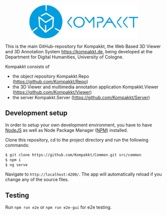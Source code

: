 <p align="center">
    <img src="https://github.com/DH-Cologne/Kompakkt.Repo/raw/master/src/assets/kompakkt-logo.png" alt="Kompakkt Logo" width="350">
</p>

This is the main GitHub-repository for Kompakkt, the Web Based 3D Viewer and 3D Annotation System https://kompakkt.de, being developed at the Department for Digital Humanities, University of Cologne. 

Kompakkt consists of
- the object repository Kompakkt.Repo (https://github.com/Kompakkt/Repo)
- the 3D Viewer and multimedia annotation application Kompakkt.Viewer (https://github.com/Kompakkt/Viewer)
- the server Kompakkt.Server (https://github.com/Kompakkt/Server)

## Development setup

In order to setup your own development environment, you have to have [NodeJS](https://nodejs.org/en/) as well as Node Package Manager ([NPM](https://www.npmjs.com/)) installed.

Clone this repository, cd to the project directory and run the following commands:

```
$ git clone https://github.com/Kompakkt/Common.git src/common
$ npm i
$ ng serve
```

Navigate to `http://localhost:4200/`. The app will automatically reload if you change any of the source files.

## Testing

Run ```npm run e2e``` or ```npm run e2e-gui``` for e2e testing.  

